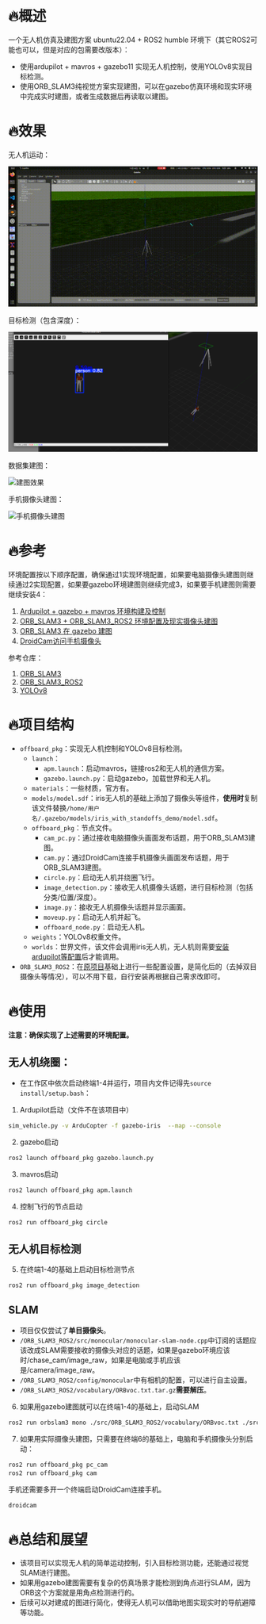 # 🔥概述
一个无人机仿真及建图方案
ubuntu22.04 + ROS2 humble 环境下（其它ROS2可能也可以，但是对应的包需要改版本）：
- 使用ardupilot + mavros + gazebo11 实现无人机控制，使用YOLOv8实现目标检测。
- 使用ORB_SLAM3纯视觉方案实现建图，可以在gazebo仿真环境和现实环境中完成实时建图，或者生成数据后再读取以建图。

# 🔥效果
无人机运动：

![无人机运动](./picture/3.gif)

目标检测（包含深度）：

![目标检测](./picture/4.png)

数据集建图：

![建图效果](./picture/1.gif)

手机摄像头建图：

![手机摄像头建图](./picture/2.gif)

# 🔥参考
环境配置按以下顺序配置，确保通过1实现环境配置，如果要电脑摄像头建图则继续通过2实现配置，如果要gazebo环境建图则继续完成3，如果要手机建图则需要继续安装4：
1. [Ardupilot + gazebo + mavros 环境构建及控制](https://blog.csdn.net/m0_73885374/article/details/141431462?spm=1001.2014.3001.5506)
2. [ORB_SLAM3 + ORB_SLAM3_ROS2 环境配置及现实摄像头建图](https://blog.csdn.net/m0_73800387/article/details/143316152?ops_request_misc=%257B%2522request%255Fid%2522%253A%25221d6492b7e3d995a389c65a3d10fb8981%2522%252C%2522scm%2522%253A%252220140713.130102334.pc%255Fall.%2522%257D&request_id=1d6492b7e3d995a389c65a3d10fb8981&biz_id=0&utm_medium=distribute.pc_search_result.none-task-blog-2~all~first_rank_ecpm_v1~rank_v31_ecpm-28-143316152-null-null.142^v101^pc_search_result_base2&utm_term=ros2%20%E8%A7%86%E8%A7%89slam&spm=1018.2226.3001.4187)
3. [ORB_SLAM3 在 gazebo 建图](https://blog.csdn.net/m0_73800387/article/details/143436202?spm=1001.2014.3001.5502)
4. [DroidCam访问手机摄像头](https://www.dev47apps.com/)

参考仓库：
1. [ORB_SLAM3](https://github.com/UZ-SLAMLab/ORB_SLAM3)
2. [ORB_SLAM3_ROS2](https://github.com/zang09/ORB_SLAM3_ROS2)
3. [YOLOv8](https://github.com/ultralytics/ultralytics)

# 🔥项目结构
- `offboard_pkg`：实现无人机控制和YOLOv8目标检测。
     - `launch`：
         - `apm.launch`：启动mavros，链接ros2和无人机的通信方案。
         - `gazebo.launch.py`：启动gazebo，加载世界和无人机。
     - `materials`：一些材质，官方有。
     - `models/model.sdf`：iris无人机的基础上添加了摄像头等组件，**使用时**复制该文件替换`/home/用户名/.gazebo/models/iris_with_standoffs_demo/model.sdf`。
     - `offboard_pkg`：节点文件。
         - `cam_pc.py`：通过接收电脑摄像头画面发布话题，用于ORB_SLAM3建图。
         - `cam.py`：通过DroidCam连接手机摄像头画面发布话题，用于ORB_SLAM3建图。
         - `circle.py`：启动无人机并绕圈飞行。
         - `image_detection.py`：接收无人机摄像头话题，进行目标检测（包括分类/位置/深度）。
         - `image.py`：接收无人机摄像头话题并显示画面。
         - `moveup.py`：启动无人机并起飞。
         - `offboard_node.py`：启动无人机。
     - `weights`：YOLOv8权重文件。
     - `worlds`：世界文件，该文件会调用iris无人机，无人机则需要[安装ardupilot等配置](https://blog.csdn.net/m0_73885374/article/details/141431462?spm=1001.2014.3001.5506)后才能调用。
- `ORB_SLAM3_ROS2`：在[原项目](https://github.com/zang09/ORB_SLAM3_ROS2)基础上进行一些配置设置，是简化后的（去掉双目摄像头等情况），可以不用下载，自行安装再根据自己需求改即可。

# 🔥使用
**注意：确保实现了上述需要的环境配置。**

## 无人机绕圈：
- 在工作区中依次启动终端1-4并运行，项目内文件记得先`source install/setup.bash`：
1. Ardupilot启动（文件不在该项目中）
```bash
sim_vehicle.py -v ArduCopter -f gazebo-iris  --map --console
```
2. gazebo启动
```bash
ros2 launch offboard_pkg gazebo.launch.py
```
3. mavros启动
```bash
ros2 launch offboard_pkg apm.launch
```
4. 控制飞行的节点启动
```bash
ros2 run offboard_pkg circle
```

## 无人机目标检测
5. 在终端1-4的基础上启动目标检测节点
```bash
ros2 run offboard_pkg image_detection
```

## SLAM
- 项目仅仅尝试了**单目摄像头**。
- `/ORB_SLAM3_ROS2/src/monocular/monocular-slam-node.cpp`中订阅的话题应该改成SLAM需要接收的摄像头对应的话题，如果是gazebo环境应该时/chase_cam/image_raw，如果是电脑或手机应该是/camera/image_raw。
- `/ORB_SLAM3_ROS2/config/monocular`中有相机的配置，可以进行自主设置。
- `/ORB_SLAM3_ROS2/vocabulary/ORBvoc.txt.tar.gz`**需要解压**。
6. 如果用gazebo建图就可以在终端1-4的基础上，启动SLAM
```bash
ros2 run orbslam3 mono ./src/ORB_SLAM3_ROS2/vocabulary/ORBvoc.txt ./src/ORB_SLAM3_ROS2/config/monocular/TUM1.yaml
```
7. 如果用实际摄像头建图，只需要在终端6的基础上，电脑和手机摄像头分别启动：
```bash
ros2 run offboard_pkg pc_cam
ros2 run offboard_pkg cam
```
手机还需要多开一个终端启动DroidCam连接手机。
```bash
droidcam
```
# 🔥总结和展望
- 该项目可以实现无人机的简单运动控制，引入目标检测功能，还能通过视觉SLAM进行建图。
- 如果用gazebo建图需要有复杂的仿真场景才能检测到角点进行SLAM，因为ORB这个方案就是用角点检测进行的。
- 后续可以对建成的图进行简化，使得无人机可以借助地图实现实时的导航避障等功能。